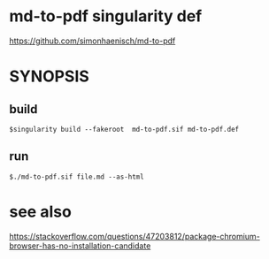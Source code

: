 # md-to-pdf singularity def

https://github.com/simonhaenisch/md-to-pdf

# SYNOPSIS

## build

```shell
$singularity build --fakeroot  md-to-pdf.sif md-to-pdf.def
```

## run

```shell
$./md-to-pdf.sif file.md --as-html
```

# see also

https://stackoverflow.com/questions/47203812/package-chromium-browser-has-no-installation-candidate
